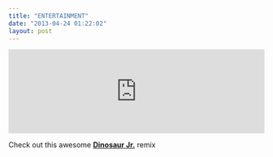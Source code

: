 ```yaml
---
title: "ENTERTAINMENT"
date: "2013-04-24 01:22:02"
layout: post
---
```


<p><iframe frameborder="no" height="166" scrolling="no" src="https://w.soundcloud.com/player/?url=http%3A%2F%2Fapi.soundcloud.com%2Ftracks%2F83226180" width="100%"></iframe></p>
<p>Check out this awesome <strong><a href="http://www.dinosaurjr.com/home/">Dinosaur Jr.</a></strong> remix</p>
